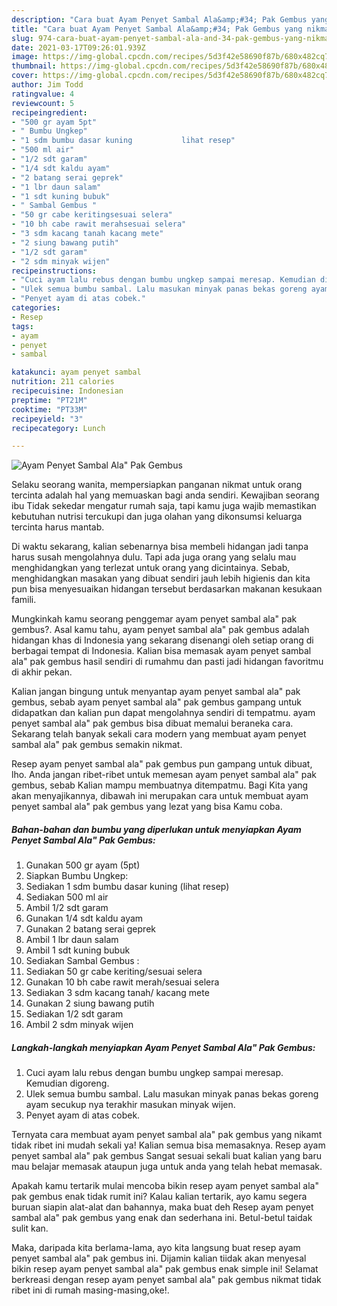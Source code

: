 ```yaml
---
description: "Cara buat Ayam Penyet Sambal Ala&amp;#34; Pak Gembus yang nikmat dan Mudah Dibuat"
title: "Cara buat Ayam Penyet Sambal Ala&amp;#34; Pak Gembus yang nikmat dan Mudah Dibuat"
slug: 974-cara-buat-ayam-penyet-sambal-ala-and-34-pak-gembus-yang-nikmat-dan-mudah-dibuat
date: 2021-03-17T09:26:01.939Z
image: https://img-global.cpcdn.com/recipes/5d3f42e58690f87b/680x482cq70/ayam-penyet-sambal-ala-pak-gembus-foto-resep-utama.jpg
thumbnail: https://img-global.cpcdn.com/recipes/5d3f42e58690f87b/680x482cq70/ayam-penyet-sambal-ala-pak-gembus-foto-resep-utama.jpg
cover: https://img-global.cpcdn.com/recipes/5d3f42e58690f87b/680x482cq70/ayam-penyet-sambal-ala-pak-gembus-foto-resep-utama.jpg
author: Jim Todd
ratingvalue: 4
reviewcount: 5
recipeingredient:
- "500 gr ayam 5pt"
- " Bumbu Ungkep"
- "1 sdm bumbu dasar kuning           lihat resep"
- "500 ml air"
- "1/2 sdt garam"
- "1/4 sdt kaldu ayam"
- "2 batang serai geprek"
- "1 lbr daun salam"
- "1 sdt kuning bubuk"
- " Sambal Gembus "
- "50 gr cabe keritingsesuai selera"
- "10 bh cabe rawit merahsesuai selera"
- "3 sdm kacang tanah kacang mete"
- "2 siung bawang putih"
- "1/2 sdt garam"
- "2 sdm minyak wijen"
recipeinstructions:
- "Cuci ayam lalu rebus dengan bumbu ungkep sampai meresap. Kemudian digoreng."
- "Ulek semua bumbu sambal. Lalu masukan minyak panas bekas goreng ayam secukup nya terakhir masukan minyak wijen."
- "Penyet ayam di atas cobek."
categories:
- Resep
tags:
- ayam
- penyet
- sambal

katakunci: ayam penyet sambal 
nutrition: 211 calories
recipecuisine: Indonesian
preptime: "PT21M"
cooktime: "PT33M"
recipeyield: "3"
recipecategory: Lunch

---
```



![Ayam Penyet Sambal Ala&#34; Pak Gembus](https://img-global.cpcdn.com/recipes/5d3f42e58690f87b/680x482cq70/ayam-penyet-sambal-ala-pak-gembus-foto-resep-utama.jpg)

Selaku seorang wanita, mempersiapkan panganan nikmat untuk orang tercinta adalah hal yang memuaskan bagi anda sendiri. Kewajiban seorang ibu Tidak sekedar mengatur rumah saja, tapi kamu juga wajib memastikan kebutuhan nutrisi tercukupi dan juga olahan yang dikonsumsi keluarga tercinta harus mantab.

Di waktu  sekarang, kalian sebenarnya bisa membeli hidangan jadi tanpa harus susah mengolahnya dulu. Tapi ada juga orang yang selalu mau menghidangkan yang terlezat untuk orang yang dicintainya. Sebab, menghidangkan masakan yang dibuat sendiri jauh lebih higienis dan kita pun bisa menyesuaikan hidangan tersebut berdasarkan makanan kesukaan famili. 



Mungkinkah kamu seorang penggemar ayam penyet sambal ala&#34; pak gembus?. Asal kamu tahu, ayam penyet sambal ala&#34; pak gembus adalah hidangan khas di Indonesia yang sekarang disenangi oleh setiap orang di berbagai tempat di Indonesia. Kalian bisa memasak ayam penyet sambal ala&#34; pak gembus hasil sendiri di rumahmu dan pasti jadi hidangan favoritmu di akhir pekan.

Kalian jangan bingung untuk menyantap ayam penyet sambal ala&#34; pak gembus, sebab ayam penyet sambal ala&#34; pak gembus gampang untuk didapatkan dan kalian pun dapat mengolahnya sendiri di tempatmu. ayam penyet sambal ala&#34; pak gembus bisa dibuat memalui beraneka cara. Sekarang telah banyak sekali cara modern yang membuat ayam penyet sambal ala&#34; pak gembus semakin nikmat.

Resep ayam penyet sambal ala&#34; pak gembus pun gampang untuk dibuat, lho. Anda jangan ribet-ribet untuk memesan ayam penyet sambal ala&#34; pak gembus, sebab Kalian mampu membuatnya ditempatmu. Bagi Kita yang akan menyajikannya, dibawah ini merupakan cara untuk membuat ayam penyet sambal ala&#34; pak gembus yang lezat yang bisa Kamu coba.

<!--inarticleads1-->

##### Bahan-bahan dan bumbu yang diperlukan untuk menyiapkan Ayam Penyet Sambal Ala&#34; Pak Gembus:

1. Gunakan 500 gr ayam (5pt)
1. Siapkan  Bumbu Ungkep:
1. Sediakan 1 sdm bumbu dasar kuning           (lihat resep)
1. Sediakan 500 ml air
1. Ambil 1/2 sdt garam
1. Gunakan 1/4 sdt kaldu ayam
1. Gunakan 2 batang serai geprek
1. Ambil 1 lbr daun salam
1. Ambil 1 sdt kuning bubuk
1. Sediakan  Sambal Gembus :
1. Sediakan 50 gr cabe keriting/sesuai selera
1. Gunakan 10 bh cabe rawit merah/sesuai selera
1. Sediakan 3 sdm kacang tanah/ kacang mete
1. Gunakan 2 siung bawang putih
1. Sediakan 1/2 sdt garam
1. Ambil 2 sdm minyak wijen




<!--inarticleads2-->

##### Langkah-langkah menyiapkan Ayam Penyet Sambal Ala&#34; Pak Gembus:

1. Cuci ayam lalu rebus dengan bumbu ungkep sampai meresap. Kemudian digoreng.
1. Ulek semua bumbu sambal. Lalu masukan minyak panas bekas goreng ayam secukup nya terakhir masukan minyak wijen.
1. Penyet ayam di atas cobek.




Ternyata cara membuat ayam penyet sambal ala&#34; pak gembus yang nikamt tidak ribet ini mudah sekali ya! Kalian semua bisa memasaknya. Resep ayam penyet sambal ala&#34; pak gembus Sangat sesuai sekali buat kalian yang baru mau belajar memasak ataupun juga untuk anda yang telah hebat memasak.

Apakah kamu tertarik mulai mencoba bikin resep ayam penyet sambal ala&#34; pak gembus enak tidak rumit ini? Kalau kalian tertarik, ayo kamu segera buruan siapin alat-alat dan bahannya, maka buat deh Resep ayam penyet sambal ala&#34; pak gembus yang enak dan sederhana ini. Betul-betul taidak sulit kan. 

Maka, daripada kita berlama-lama, ayo kita langsung buat resep ayam penyet sambal ala&#34; pak gembus ini. Dijamin kalian tiidak akan menyesal bikin resep ayam penyet sambal ala&#34; pak gembus enak simple ini! Selamat berkreasi dengan resep ayam penyet sambal ala&#34; pak gembus nikmat tidak ribet ini di rumah masing-masing,oke!.


